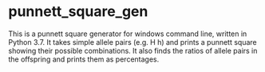 # punnett_square_gen
This is a punnett square generator for windows command line, written in Python 3.7.
It takes simple allele pairs (e.g. H h) and prints a punnett square showing their possible combinations.
It also finds the ratios of allele pairs in the offspring and prints them as percentages.


